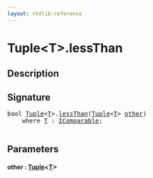 ```yaml
---
layout: stdlib-reference
---
```


# Tuple\<T\>\.lessThan

## Description





## Signature 

<pre>
<span class="code_keyword">bool</span> <a href="../types/tuple-0/index" class="code_type">Tuple</a>&lt;<a href="../types/tuple-0/index#typeparam-T" class="code_type">T</a>&gt;.<a href="lessthan-4">lessThan</a>(<a href="../types/tuple-0/index" class="code_type">Tuple</a>&lt;<a href="../types/tuple-0/index#typeparam-T" class="code_type">T</a>&gt; <a href="lessthan-4#decl-other" class="code_param">other</a>)
    <span class='code_keyword'>where</span> <a href="../types/tuple-0/index#typeparam-T" class="code_type">T</a> : <a href="../interfaces/icomparable-01/index" class="code_type">IComparable</a>;

</pre>

## Parameters

####  <a id="decl-other"></a>other  : [Tuple](../types/tuple-0/index)\<[T](../types/tuple-0/index#typeparam-T)\>

